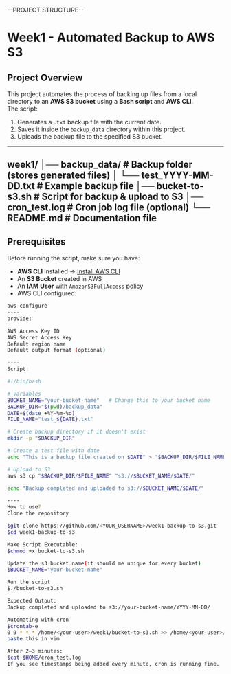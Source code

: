 --PROJECT STRUCTURE--
# Week1 - Automated Backup to AWS S3

##  Project Overview
This project automates the process of backing up files from a local directory to an **AWS S3 bucket** using a **Bash script** and **AWS CLI**.  
The script:
1. Generates a `.txt` backup file with the current date.
2. Saves it inside the `backup_data` directory within this project.
3. Uploads the backup file to the specified S3 bucket.
----

week1/
│── backup_data/ # Backup folder (stores generated files)
│ └── test_YYYY-MM-DD.txt # Example backup file
│── bucket-to-s3.sh # Script for backup & upload to S3
│── cron_test.log # Cron job log file (optional)
└── README.md # Documentation file
----

##  Prerequisites
Before running the script, make sure you have:
- **AWS CLI** installed → [Install AWS CLI](https://docs.aws.amazon.com/cli/latest/userguide/getting-started-install.html)
- An **S3 Bucket** created in AWS
- An **IAM User** with `AmazonS3FullAccess` policy
- AWS CLI configured:
```bash
aws configure
----
provide:

AWS Access Key ID
AWS Secret Access Key
Default region name
Default output format (optional)

----
Script:

#!/bin/bash

# Variables
BUCKET_NAME="your-bucket-name"   # Change this to your bucket name
BACKUP_DIR="$(pwd)/backup_data"
DATE=$(date +%Y-%m-%d)
FILE_NAME="test_${DATE}.txt"

# Create backup directory if it doesn't exist
mkdir -p "$BACKUP_DIR"

# Create a test file with date
echo "This is a backup file created on $DATE" > "$BACKUP_DIR/$FILE_NAME"

# Upload to S3
aws s3 cp "$BACKUP_DIR/$FILE_NAME" "s3://$BUCKET_NAME/$DATE/"

echo "Backup completed and uploaded to s3://$BUCKET_NAME/$DATE/"

----
How to use?
Clone the repository

$git clone https://github.com/<YOUR_USERNAME>/week1-backup-to-s3.git
$cd week1-backup-to-s3

Make Script Executable:
$chmod +x bucket-to-s3.sh

Update the s3 bucket name(it should me unique for every bucket)
$BUCKET_NAME="your-bucket-name"

Run the script
$./bucket-to-s3.sh

Expected Output:
Backup completed and uploaded to s3://your-bucket-name/YYYY-MM-DD/

Automating with cron
$crontab-e
0 9 * * * /home/<your-user>/week1/bucket-to-s3.sh >> /home/<your-user>/week1/cron_test.log 2>&1
paste this in vim

After 2–3 minutes:
$cat $HOME/cron_test.log
If you see timestamps being added every minute, cron is running fine.

